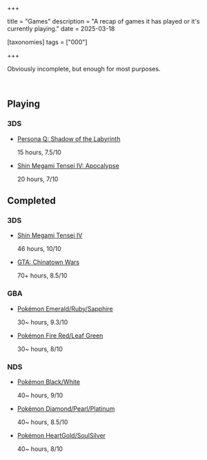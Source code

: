 
+++

title = "Games"
description = "A recap of games it has played or it's currently playing."
date = 2025-03-18

[taxonomies]
tags = ["000"]

+++

Obviously incomplete, but enough for most purposes.  

<br />  


## Playing

### 3DS
<ul>
<li>
      <a href="https://en.wikipedia.org/wiki/Persona_Q:_Shadow_of_the_Labyrinth">Persona Q: Shadow of the Labyrinth</a>
      <p>15 hours, 7.5/10</p>
    </li>
<li>
      <a href="https://en.wikipedia.org/wiki/Shin_Megami_Tensei_IV:_Apocalypse">Shin Megami Tensei IV: Apocalypse</a>
      <p>20 hours, 7/10</p>
    </li> 
</ul>

## Completed 

### 3DS
<ul>
<li>
      <a href="https://en.wikipedia.org/wiki/Shin_Megami_Tensei_IV">Shin Megami Tensei IV</a>
      <p>46 hours, 10/10</p>
    </li>
<li>
      <a href="https://en.wikipedia.org/wiki/Grand_Theft_Auto:_Chinatown_Wars">GTA: Chinatown Wars</a>
      <p>70+ hours, 8.5/10</p>
    </li> 
</ul>

### GBA
<ul>
<li>
      <a href="https://en.wikipedia.org/wiki/Pokémon_Emerald">Pokémon Emerald/Ruby/Sapphire</a>
      <p>30~ hours, 9.3/10</p>
    </li>
<li>
      <a href="https://en.wikipedia.org/wiki/Pokémon_FireRed_and_LeafGreen">Pokémon Fire Red/Leaf Green</a>
      <p>30~ hours, 8/10</p>
    </li> 
</ul>

### NDS
<ul>
<li>
      <a href="https://en.wikipedia.org/wiki/Pokémon_Black_and_White">Pokémon Black/White</a>
      <p>40~ hours, 9/10</p>
    </li>
<li>
      <a href="https://en.wikipedia.org/wiki/Pokémon_Diamond_and_Pearl">Pokémon Diamond/Pearl/Platinum</a>
      <p>40~ hours, 8.5/10</p>
    </li>
<li>
      <a href="https://en.wikipedia.org/wiki/Pokémon_HeartGold_and_SoulSilver">Pokémon HeartGold/SoulSilver</a>
      <p>40~ hours, 8/10</p>
    </li> 
</ul>

